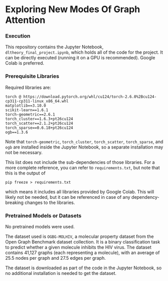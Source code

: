 # Exploring New Modes Of Graph Attention

### Execution

This repository contains the Jupyter Notebook, `dltheory_final_project.ipynb`, which holds all of the code for the project. It can be directly executed (running it on a GPU is recommended). Google Colab is preferred.

### Prerequisite Libraries

Required libraries are:
```
torch @ https://download.pytorch.org/whl/cu124/torch-2.6.0%2Bcu124-cp311-cp311-linux_x86_64.whl
matplotlib==3.10.0
scikit-learn==1.6.1
torch-geometric==2.6.1
torch_cluster==1.6.3+pt26cu124
torch_scatter==2.1.2+pt26cu124
torch_sparse==0.6.18+pt26cu124
ogb==1.3.6
```
Note that `torch-geometric`, `torch_cluster`, `torch_scatter`, `torch_sparse`, and `ogb` are installed inside the Jupyter Notebook, so a separate installation may not be necessary.

This list does not include the sub-dependencies of those libraries. For a more complete reference, you can refer to `requirements.txt`, but note that this is the output of 
```
pip freeze > requirements.txt
```
which means it includes all libraries provided by Google Colab. This will likely not be needed, but it can be referenced in case of any dependency-breaking changes to the libraries.

### Pretrained Models or Datasets

No pretrained models were used.

The dataset used is `OGBG-MOLHIV`, a molecular property dataset from the Open Graph Benchmark dataset collection. It is a binary classification task to predict whether a given molecule inhibits the HIV virus. The dataset contains 41,127 graphs (each representing a molecule), with an average of 25.5 nodes per graph and 27.5 edges per graph.

The dataset is downloaded as part of the code in the Jupyter Notebook, so no additional installation is needed to get the dataset.
